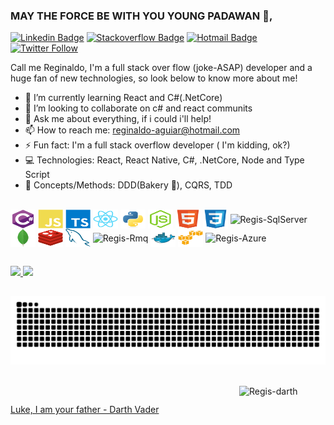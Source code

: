 ### MAY THE FORCE BE WITH YOU YOUNG PADAWAN 👋,

[![Linkedin Badge](https://img.shields.io/badge/-reginaldobrz-blue?style=flat-square&logo=Linkedin&logoColor=white&link=https://www.linkedin.com/in/reginaldobrz/)](https://www.linkedin.com/in/reginaldo-aguiar-morais-3b743b40/)
[![Stackoverflow Badge](https://img.shields.io/badge/-Stackoverflow-4CA143?style=flat-square&logo=Stackoverflow&logoColor=white&link=https://stackoverflow.com/users/12183868/reginaldo-aguiar?tab=profile)](https://stackoverflow.com/users/12183868/reginaldo-aguiar?tab=profile)
[![Hotmail Badge](https://img.shields.io/badge/-reginaldobrz@gmail.com-c14438?style=flat-square&logo=Gmail&logoColor=white&link=mailto:reginaldobrz@gmail.com)](mailto:reginaldobrz@gmail.com)
[![Twitter Follow](https://img.shields.io/twitter/follow/reginaldobrz.svg?style=social)](https://twitter.com/reginaldobrz)   
 
Call me Reginaldo, I'm a full stack over flow (joke-ASAP) developer and a huge fan of new technologies, so look below to know more about me!

- 🌱 I’m currently learning React and C#(.NetCore)
- 👯 I’m looking to collaborate on c# and react communits
- 💬 Ask me about everything, if i could i'll help! 
- 📫 How to reach me: reginaldo-aguiar@hotmail.com
- ⚡ Fun fact: I'm a full stack overflow developer ( I'm kidding, ok?)
- 💻 Technologies: React, React Native, C#, .NetCore, Node and Type Script
- 🚀 Concepts/Methods: DDD(Bakery 🤣), CQRS, TDD

<div style="display: inline_block"><br>
  <img align="center" alt="Regis-Csharp" height="30" width="40" src="https://raw.githubusercontent.com/devicons/devicon/master/icons/csharp/csharp-original.svg">
  <img align="center" alt="Regis-Js" height="30" width="40" src="https://raw.githubusercontent.com/devicons/devicon/master/icons/javascript/javascript-plain.svg">
  <img align="center" alt="Regis-Ts" height="30" width="40" src="https://raw.githubusercontent.com/devicons/devicon/master/icons/typescript/typescript-plain.svg">
  <img align="center" alt="Regis-React" height="30" width="40" src="https://raw.githubusercontent.com/devicons/devicon/master/icons/react/react-original.svg">
  <img align="center" alt="Regis-Python" height="30" width="40" src="https://raw.githubusercontent.com/devicons/devicon/master/icons/python/python-original.svg"> 
  <img align="center" alt="Regis-Node" height="30" width="40" src="https://github.com/devicons/devicon/blob/master/icons/nodejs/nodejs-original.svg">
 
  <img align="center" alt="Regis-HTML" height="30" width="40" src="https://raw.githubusercontent.com/devicons/devicon/master/icons/html5/html5-original.svg">
  <img align="center" alt="Regis-CSS" height="30" width="40" src="https://raw.githubusercontent.com/devicons/devicon/master/icons/css3/css3-original.svg">
  
 
  <img align="center" alt="Regis-SqlServer" height="30" width="40" src="https://img.icons8.com/color/452/microsoft-sql-server.png">
  <img align="center" alt="Regis-Mongo" height="30" width="40" src="https://github.com/devicons/devicon/blob/master/icons/mongodb/mongodb-original.svg">
  <img align="center" alt="Regis-Redis" height="30" width="40" src="https://github.com/devicons/devicon/blob/master/icons/redis/redis-original.svg">
  <img align="center" alt="Regis-MySql" height="30" width="40" src="https://github.com/devicons/devicon/blob/master/icons/mysql/mysql-original.svg">
 
  <img align="center" alt="Regis-Rmq" height="30" width="40" src="https://cdn.worldvectorlogo.com/logos/rabbitmq.svg">
 
  <img align="center" alt="Regis-Docker" height="30" width="40" src="https://github.com/devicons/devicon/blob/master/icons/docker/docker-original.svg">
  <img align="center" alt="Regis-Aws" height="30" width="40" src="https://github.com/devicons/devicon/blob/master/icons/amazonwebservices/amazonwebservices-original.svg">
 <img align="center" alt="Regis-Azure" height="30" width="40" src="https://seeklogo.com/images/M/microsoft-azure-logo-85055C44BE-seeklogo.com.png">
</div>
  
 
##

<div>
  <a href="https://github.com/reginaldobrz">
  <img height="180em" src="https://github-readme-stats.vercel.app/api?username=reginaldobrz&show_icons=true&theme=radical&include_all_commits=true&count_private=true"/>
  <img height="180em" src="https://github-readme-stats.vercel.app/api/top-langs/?username=reginaldobrz&layout=compact&langs_count=7&theme=radical"/>
</div>
 

##
 
![Snake animation](https://github.com/reginaldobrz/reginaldobrz/blob/output/github-contribution-grid-snake.svg)
 

 
<div style="display: inline_block"><br>
 <img align="right" alt="Regis-darth"  height="128" width="138" src="https://images-wixmp-ed30a86b8c4ca887773594c2.wixmp.com/f/41d9a5a6-b168-462c-a95c-26a308acdc9a/d9jc49c-e3c09897-0692-4ff0-b51b-6e119da5c8cf.gif?token=eyJ0eXAiOiJKV1QiLCJhbGciOiJIUzI1NiJ9.eyJzdWIiOiJ1cm46YXBwOjdlMGQxODg5ODIyNjQzNzNhNWYwZDQxNWVhMGQyNmUwIiwiaXNzIjoidXJuOmFwcDo3ZTBkMTg4OTgyMjY0MzczYTVmMGQ0MTVlYTBkMjZlMCIsIm9iaiI6W1t7InBhdGgiOiJcL2ZcLzQxZDlhNWE2LWIxNjgtNDYyYy1hOTVjLTI2YTMwOGFjZGM5YVwvZDlqYzQ5Yy1lM2MwOTg5Ny0wNjkyLTRmZjAtYjUxYi02ZTExOWRhNWM4Y2YuZ2lmIn1dXSwiYXVkIjpbInVybjpzZXJ2aWNlOmZpbGUuZG93bmxvYWQiXX0.zIJhrOwb1rZY3cI3_0aviM9Z62HFjJvELR2zR6z0XfI"> 
</div>
 
 ##
 
<a align="center" href="https://www.youtube.com/watch?v=_lOT2p_FCvA" target="_blank">Luke, I am your father - Darth Vader </a> 
